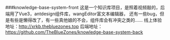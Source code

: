 ###knowledge-base-system-front
这是一个知识库项目，是照着视频敲的，后端用了Vue3，antdesign组件库，wangEditor富文本编辑器，
还有一些bug，但是有些是懒得改了，有一些真他娘的不会，组件库会有冲突之类的……
线上体验地址：http://xrkb.thebluezones.top
后端地址：https://github.com/TheBlueZones/knowledge-base-system-back

